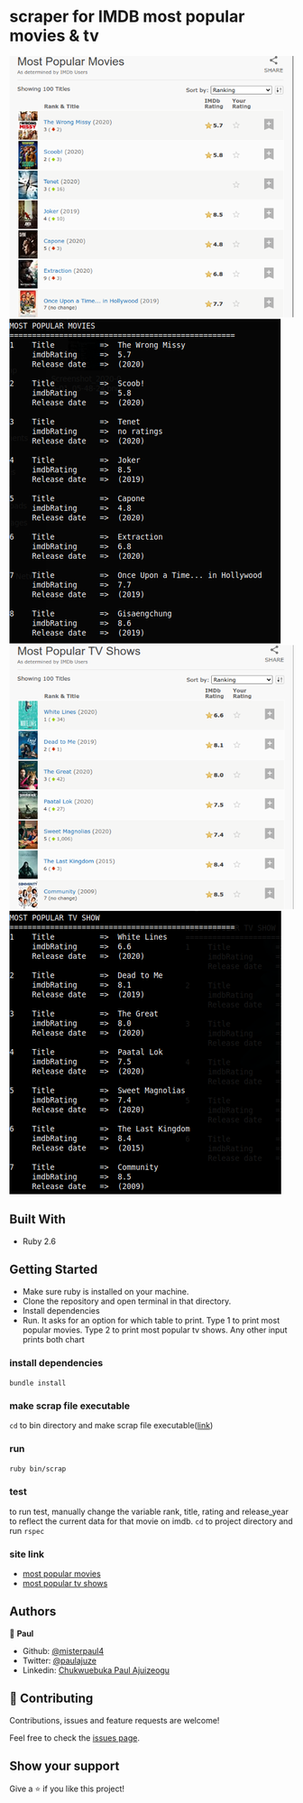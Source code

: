 # scraper for IMDB most popular movies & tv

![screenshot](./screenshots/imdb-movies.png)
![screenshot](./screenshots/movies.png)
![screenshot](./screenshots/imdb-tv.png)
![screenshot](./screenshots/tv-show.png)

## Built With

- Ruby 2.6

## Getting Started

- Make sure ruby is installed on your machine.
- Clone the repository and open terminal in that directory.
- Install dependencies
- Run. It asks for an option for which table to print. Type 1 to print most popular movies. Type 2 to print most popular tv shows. Any other input prints both chart

### install dependencies

`bundle install`

### make scrap file executable

`cd` to bin directory and
make scrap file executable([link](https://commandercoriander.net/blog/2013/02/16/making-a-ruby-script-executable/))

### run
`ruby bin/scrap`

### test
to run test, manually change the variable rank, title, rating and release_year to reflect the current data for that movie on imdb.
`cd` to project directory and run `rspec`

### site link
* [most popular movies](https://www.imdb.com/chart/moviemeter/?ref_=nv_mv_mpm)
* [most popular tv shows](https://www.imdb.com/chart/tvmeter/?ref_=nv_tvv_mptv)

## Authors

👤 **Paul**

- Github: [@misterpaul4](https://github.com/misterpaul4)
- Twitter: [@paulajuze](https://twitter.com/paulajuze)
- Linkedin: [Chukwuebuka Paul Ajuizeogu](https://www.linkedin.com/in/chukwuebuka-paul-ajuizeogu/)

## 🤝 Contributing

Contributions, issues and feature requests are welcome!

Feel free to check the [issues page](issues/).

## Show your support

Give a ⭐️ if you like this project!
